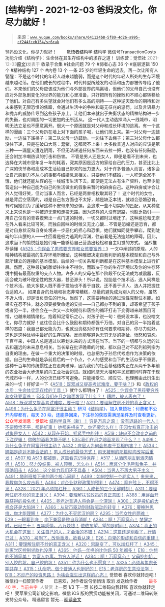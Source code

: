 # [结构学] - 2021-12-03 爸妈没文化，你尽力就好！

> 来源：[`www.yuque.com/books/share/641124b8-5f80-4d26-a995-cf244fceb154/sr6rak`](https://www.yuque.com/books/share/641124b8-5f80-4d26-a995-cf244fceb154/sr6rak)

<ne-p id="520f42f3293818f927861ebbd5b15da4_p_0" data-lake-id="520f42f3293818f927861ebbd5b15da4_p_0"><ne-text id="u52dadd30" style="color: rgb(51, 51, 51);">爸妈没文化，你尽力就好！</ne-text></ne-p> <ne-p id="6e1b9e17bce841c81b290140eeb0a1df" data-lake-id="6e1b9e17bce841c81b290140eeb0a1df"><ne-text id="u2b8306e1" ne-fontsize="12" style="color: rgb(255, 255, 255);">原创</ne-text><ne-text id="ufbc44a4d" ne-fontsize="14">觉悟者</ne-text><ne-text id="uf00981e7" ne-fontsize="14">结构学</ne-text></ne-p> <ne-p id="9ce15bd6e612ab7da6fae958dbd7e804" data-lake-id="9ce15bd6e612ab7da6fae958dbd7e804"><ne-text id="ubdd7da94" ne-fontsize="14" ne-bold="true" style="color: rgb(51, 51, 51);">结构学</ne-text></ne-p> <ne-p id="066a1e1f2345202b28f542cc18f41260" data-lake-id="066a1e1f2345202b28f542cc18f41260"><ne-text id="u36d14fb5" ne-fontsize="14" style="color: rgb(51, 51, 51);">微信号</ne-text><ne-text id="u243828fb" ne-fontsize="14" style="color: rgb(51, 51, 51);">TransactionCosts</ne-text></ne-p> <ne-p id="b12a4ffc043888dbd91c148a9d12e4af" data-lake-id="b12a4ffc043888dbd91c148a9d12e4af"><ne-text id="u69419717" ne-fontsize="14" style="color: rgb(51, 51, 51);">功能介绍</ne-text><ne-text id="u583897bc" ne-fontsize="14" style="color: rgb(51, 51, 51);">《结构学》：生命体在其生存结构中的求存之道！ 训练营：觉悟社</ne-text></ne-p> <ne-p id="10ef6c41b7d1f88deb7c8df512f7c54b" data-lake-id="10ef6c41b7d1f88deb7c8df512f7c54b"><ne-text id="u15590ef0" style="color: rgb(140, 140, 140);">2021-12-03</ne-text>[<ne-text id="u21ea4530" ne-fontsize="14">原文</ne-text>](https://mp.weixin.qq.com/s?__biz=MzIzMDYwOTM0Mg==&mid=2247486737&idx=1&sn=6da80b3f17b0e156e42965009218bb25&chksm=e8b195c0dfc61cd64b9d71f9d2f5afb6dbd7c2d1e4bf7a12df1f298a870390dcbbc2b7ec6e4a#rd))<ne-text id="u17ce03c0" ne-fontsize="14" style="color: rgb(140, 140, 140);">发表于</ne-text></ne-p> <ne-p id="6bce504db33cc28362247b78c444a31a" data-lake-id="6bce504db33cc28362247b78c444a31a"><ne-text id="ufac4d4dc" style="color: rgb(51, 51, 51);">收录于合集</ne-text></ne-p> <ne-p id="7000c196596350ba2d040d50937d7feb" data-lake-id="7000c196596350ba2d040d50937d7feb"><ne-text id="u0bc5ba1f" style="color: rgb(51, 51, 51);">#社会问题 79 个</ne-text></ne-p> <ne-p id="0614258fac8b74afd3508ac570ef07bb" data-lake-id="0614258fac8b74afd3508ac570ef07bb"><ne-text id="uc32a76d8" style="color: rgb(51, 51, 51);">#弱者心态 36 个</ne-text></ne-p> <ne-p id="d298d67b3bdbb4de0a4629da3b6f8dfa" data-lake-id="d298d67b3bdbb4de0a4629da3b6f8dfa"><ne-text id="u19eae7fb" style="color: rgb(51, 51, 51);">#底层逻辑 150 个</ne-text></ne-p> <ne-p id="8937dbe0cb05d3461370378512496a40" data-lake-id="8937dbe0cb05d3461370378512496a40"><ne-text id="ubeabba7a" style="color: rgb(51, 51, 51);">#精神结构 127 个</ne-text></ne-p> <ne-p id="f12dbe72e684d05c0f2fc02b4cca30c6" data-lake-id="f12dbe72e684d05c0f2fc02b4cca30c6"><ne-text id="u07f778d5" style="color: rgb(51, 51, 51);">#内卷 13 个</ne-text></ne-p> <ne-p id="330a98d92b4fca46896dc021c7ebb07b" data-lake-id="330a98d92b4fca46896dc021c7ebb07b"><ne-text id="ud21aa09c" style="color: rgb(51, 51, 51);">一条 25 岁的年轻生命的远去，再一次让所有人警醒：不是这个时代的年轻人越来越脆弱，而是这个时代的年轻人所处的生存环境越来越动荡。在他们成长的过程中，时代转型所触发的动荡和压力都被传导给了他们。本来他们的父母应该成为他们与外部世界的隔离墙，但他们的父母自己也没有应对外部急剧变化的世界的能力和心里准备，只好把所有的挫败和不顺心都转移给了他们。对自己有多失望就会对他们有多么高的期待——这种逆天改命的期待和对未来感到无限恐惧的焦躁，会通过生活中的争吵和毫无征兆的惩罚，以及言语暴力和抛弃的威胁传导到这些孩子身上。让他们本来就出于失衡状态的精神结构进一步的失衡，也对周围的一切更加的无所适从。</ne-text></ne-p> <ne-p id="71545c476d1e7c9592a163dbc199178c" data-lake-id="71545c476d1e7c9592a163dbc199178c"><ne-text id="u2a08acd8" style="color: rgb(51, 51, 51);">这一代人主动选择涌入一线城市，明明无法立足也不愿意离开。很大一个原因就是对父母和成长环境的逃离。有一个这样的漫画：三个父母趴在墙上对下面的孩子喊，让他们爬上来。第一对父母一边鼓励，一边往下递梯子；第二队父母一边鼓励，一边往下丢绳子；第三对父母什么都没往下递，只是在破口大骂：蠢猪，这都爬不上来！大多数普通人对应的应该是第三种——漏屋又遭连阴雨，不但无法递送任何东西来去拉一把，也没有任何鼓励，还会附加冷嘲热讽的打击和伤害。</ne-text></ne-p> <ne-p id="eed415554314f8d5f97930f7f8e7f522" data-lake-id="eed415554314f8d5f97930f7f8e7f522"><ne-text id="ubfe5d778" style="color: rgb(51, 51, 51);">不管是男人还是女人，即便是看不到未来，也选择在大城市里年复一年的耗着，究其原因是远方的家给自己的压力，甚至比北上广深的快节奏和高成本生活给自己带来的压力更大。对于许多普通人而言，诸多会让自己感到力不从心的事都与结婚息息相关。只要他们不结婚，一人吃饱全家不饿，他们就还能从容的在一线城市生活下去。即便是无法占有生产资料，也至少能营造出一种自己能为自己的生活做主的假象来暂时的麻痹自己。这种麻痹或许会让外人觉得好笑，但对当事人而言，已经是两害相权取其轻了！</ne-text></ne-p> <ne-p id="1c7ccd03617d69ff15b809abe282b479" data-lake-id="1c7ccd03617d69ff15b809abe282b479"><ne-text id="u9f8940a3" style="color: rgb(51, 51, 51);">这个时代的女性，越是背后空落落的，越是自己各方面也不太好，越是缺乏本钱，就越会恐婚恐育。有时候她们为了缓解这种不安带来的恐惧，会追求一些不切实际的匹配，从某种意义上来说也是一种被迫无奈和走投无路。因为这样的人没有退路，也缺乏指引——用自己仅有的青春摸索出一点门道的时候，一切又都时过境迁了。这种尴尬和无奈在外人看来比较可笑，而独自回味的时候又无比心酸… 不管是恐婚还是恐育，都是对自身状况和自身处境进一步恶化的担心和恐惧。她们就如同徒手攀岩，爬到陡峭的半山腰的人——往回看是极力逃离的深渊，往前看是无法逾越的障碍。因此，追求当下的愉悦就是她们唯一能够给自己营造出轻松和自主幻觉的方式。</ne-text></ne-p> <ne-p id="4d5015ac4514c5d176d14cb136ef0044" data-lake-id="4d5015ac4514c5d176d14cb136ef0044"><ne-text id="uf67b2e9d" style="color: rgb(51, 51, 51);">强烈推荐读懂《</ne-text>[<ne-text id="u5226d2f0" style="color: rgb(87, 107, 149);">A525：你误会了男孩要穷养和女孩要富养！</ne-text>](http://mp.weixin.qq.com/s?__biz=MzIzMDYwOTM0Mg==&mid=2247486714&idx=1&sn=693d4c55ab2f0ecdebf06c4807848908&chksm=e8b1942bdfc61d3d1d76c11adb860b1b02f1ab58e48ba3349677a44a563764e09d7eb35f930d&scene=21#wechat_redirect)<ne-text id="u2d5fbc28" style="color: rgb(51, 51, 51);">》一文中阐述的原理。人的精神结构被最初的生存环境所雕塑，这种雕塑决定自我判断的基本模型和自己与外部所建立的连接的基本模型。后续的一切关系和判断都是在这种基本模型上进行扩展。然而，这种最初的雕塑往往由不得你，而取决于你的生存环境以及你的生存环境中拥有最高权重的支点人物。许多人的父母在那个阶段不仅无法成为减震器，反而会成为破坏稳定性的放大器，甚至源头！所以说，投胎是个技术活，选人同样是个技术活。绝大多数人既不善于投胎也不善于自救，还不善于识人、选人并把握住合适的人。</ne-text></ne-p> <ne-p id="947d972303e2e2a0791c2c7d093fa13a" data-lake-id="947d972303e2e2a0791c2c7d093fa13a"><ne-text id="u46bf1bd0" style="color: rgb(51, 51, 51);">如果自身的处境和状态非常糟糕，尽量的避免成为别人的父母，虽然不近人情，却是很负责任的行为。当然了，这需要持续的通过理性克制住本能。如果实在忍不住，就必须要接受命运的安排——自己都办不到的事，却寄希望于孩子或者另一半，往往会在一次又一次的期待和落空的循环打击下变得越来越面目可憎，也越来越情绪化。抱着知足常乐之心，对孩子说一句：爸妈没本事，也没啥文化，你尽力就好！这往往会比什么鼓励和期待都强千万倍。对自己的另一半抱着这样的态度：我自己都无能为力，也就没资格对你有任何要求和期待，你尽力就好。这也是这种处境中最好的生存策略，反而能够避免无穷无尽的撕扯、愤怒和哀怨。</ne-text></ne-p> <ne-p id="6601a95738134a021438c61f2d5bf4c4" data-lake-id="6601a95738134a021438c61f2d5bf4c4"><ne-text id="uf3600480" style="color: rgb(51, 51, 51);">千百年来，中国人总是通过以筹划未来的方式活在当下。当下的一切都与久远的过去和遥远的未来息息相关。当长辈在批评晚辈的时候，都以自己对不起列祖列宗为自责的理由。在做一个重大的决策的时候，也总把为子孙后代考虑作为决策的依据。自己的生命就是承前启后的一个节点，个人的感受和当下的生活似乎不重要。这种千百年的传统惯性正在走向破碎，因为我们的社会基础结构正在从两千多年前的农业社会大步流星的向工业社会迈进。就如同摩天大楼和平民窟都同时存在于现代城市中一样，人的分流已经不可避免。只能接受它、顺应它、也理解由此衍生出来的一切！好好读一下《</ne-text>[<ne-text id="uafb8c63c" style="color: rgb(87, 107, 149);">A518：既双减又提高考试难度，要干啥？!</ne-text>](http://mp.weixin.qq.com/s?__biz=MzIzMDYwOTM0Mg==&mid=2247486528&idx=1&sn=837ef39e3c0b47ac84d5096690555ae7&chksm=e8b19491dfc61d87292daf575c1e7c95b3f0543f313b65c7ad4ab369603833704304ec7451d7&scene=21#wechat_redirect)<ne-text id="u7c80ec47" style="color: rgb(51, 51, 51);">》和《</ne-text>[<ne-text id="uef05603a" style="color: rgb(87, 107, 149);">政权的本质：生命体实现存续的工具！</ne-text>](http://mp.weixin.qq.com/s?__biz=MzAxNDk1NjI2Mw==&mid=2247487554&idx=1&sn=df20affabcac7b2df7d871c27735ed1e&chksm=9b8a33caacfdbadc411427ed1ab7cdbde4c133aae2bc35242a5c913540dd3bf497640e526194&scene=21#wechat_redirect)<ne-text id="uc86dabf8" style="color: rgb(51, 51, 51);">》就什么都明白了！</ne-text></ne-p> <ne-p id="0e7c906df2c1ac9cf446ad23672ab6db" data-lake-id="0e7c906df2c1ac9cf446ad23672ab6db">[<ne-text id="ua9924720" style="color: rgb(87, 107, 149);">A525：你误会了男孩要穷养和女孩要富养！</ne-text>](http://mp.weixin.qq.com/s?__biz=MzIzMDYwOTM0Mg==&mid=2247486714&idx=1&sn=693d4c55ab2f0ecdebf06c4807848908&chksm=e8b1942bdfc61d3d1d76c11adb860b1b02f1ab58e48ba3349677a44a563764e09d7eb35f930d&scene=21#wechat_redirect)</ne-p> <ne-p id="19c3f3def84c2a7898e4765a907bb54a" data-lake-id="19c3f3def84c2a7898e4765a907bb54a">[<ne-text id="uf7f16d0c" ne-bold="true" style="color: rgb(87, 107, 149);">E35:我们在月之暗面发现了什么？！</ne-text>](http://mp.weixin.qq.com/s?__biz=MzIzMDYwOTM0Mg==&mid=2247486632&idx=1&sn=170aeff87eb36dce354c8b2437f4b27f&chksm=e8b19479dfc61d6f08e6492954a528f20387fe2fa925747cf2b504d2bc69084f24495e972e41&scene=21#wechat_redirect)</ne-p> <ne-p id="8a7701cba7a923b03ef06cda95568368" data-lake-id="8a7701cba7a923b03ef06cda95568368">[<ne-text id="u6e2e7e2b" style="color: rgb(87, 107, 149);">糟糕，被人表白了！</ne-text>](http://mp.weixin.qq.com/s?__biz=MzIzMDYwOTM0Mg==&mid=2247486700&idx=1&sn=6082bcf183b8f222cd3fd585cd891fb0&chksm=e8b1943ddfc61d2b0f0050c89216adf4caf9ddd0111a9bd1cb14c7f37ce9dda7e002a3922921&scene=21#wechat_redirect)</ne-p> <ne-p id="6b65a26e72644d2036b83659244b4995" data-lake-id="6b65a26e72644d2036b83659244b4995">[<ne-text id="u895aa471" style="color: rgb(87, 107, 149);">A518：既双减又提高考试难度，要干啥？!</ne-text>](http://mp.weixin.qq.com/s?__biz=MzIzMDYwOTM0Mg==&mid=2247486528&idx=1&sn=837ef39e3c0b47ac84d5096690555ae7&chksm=e8b19491dfc61d87292daf575c1e7c95b3f0543f313b65c7ad4ab369603833704304ec7451d7&scene=21#wechat_redirect)</ne-p> <ne-p id="44304e9c705b6bded9ea87fff8b9a0bf" data-lake-id="44304e9c705b6bded9ea87fff8b9a0bf">[<ne-text id="ue67cacfd" style="color: rgb(87, 107, 149);">A311：要理解住房不炒的真正含义！</ne-text>](http://mp.weixin.qq.com/s?__biz=MzIzMDYwOTM0Mg==&mid=2247484959&idx=1&sn=090583ec50bfd9febec1de463c2672f6&chksm=e8b19ecedfc617d8629080f6745c8de013cfe875de26eef6767b2d5c10782650223ed15f807b&scene=21#wechat_redirect)</ne-p> <ne-p id="4fc6c82832197e2460167cf1a3951787" data-lake-id="4fc6c82832197e2460167cf1a3951787">[<ne-text id="ueb7f5f34" style="color: rgb(87, 107, 149);">A496：为什么兔子在阿富汗很主动？</ne-text>](http://mp.weixin.qq.com/s?__biz=MzIzMDYwOTM0Mg==&mid=2247486278&idx=1&sn=40d09857088bebd3c70bec1c7a500f06&chksm=e8b19397dfc61a810125242c8e395330f934390eb50bd54053ecd3f31ddc91de4e429c0f693a&scene=21#wechat_redirect)</ne-p> <ne-p id="c0119779594cd2347e6f1d7ae71fe346" data-lake-id="c0119779594cd2347e6f1d7ae71fe346"><ne-text id="u3c384535" ne-bold="true" style="color: rgb(0, 82, 255);">研习《</ne-text>[<ne-text id="u25c3ad1a" ne-bold="true" style="color: rgb(87, 107, 149);">结构学</ne-text>](https://mp.weixin.qq.com/mp/appmsgalbum?action=getalbum&album_id=1318317199878225920&__biz=MzAxNDk1NjI2Mw==#wechat_redirect)<ne-text id="u77dac4c7" ne-bold="true" style="color: rgb(0, 82, 255);">》，加入觉悟社：付费和不公开内容都有，每天 20 块，还能挣回来，下注标的获取需满足条件及时查看更新。</ne-text><ne-text id="uf65300b2" ne-bold="true" style="color: rgb(255, 0, 0);">公众号发消息：觉悟社</ne-text></ne-p>  <ne-p id="1eb2085ebd39586f23b754c33edc49fa" data-lake-id="1eb2085ebd39586f23b754c33edc49fa"><ne-card data-card-name="image" data-card-type="inline" id="KWAh5" ne-fontsize="13" data-event-boundary="card" style="color: rgb(53, 53, 53);"><ne-p id="3a1febe1da1ad13224621efb4accc220" data-lake-id="3a1febe1da1ad13224621efb4accc220">[<ne-text id="u9e8ef383" ne-fontsize="13" ne-bold="true" style="color: rgb(87, 107, 149);">结构学自序（新）！</ne-text>](http://mp.weixin.qq.com/s?__biz=MzIzMDYwOTM0Mg==&mid=2247485283&idx=1&sn=aa2b8554b8e5040f8f959636feaa06a3&chksm=e8b19fb2dfc616a430aa381b8da0815311244e694a69809cd92d0602ac34cfe5f1f419b3745e&scene=21#wechat_redirect)</ne-p> <ne-p id="2c67630cbf7f9c51bb478ba06ceaf7bd" data-lake-id="2c67630cbf7f9c51bb478ba06ceaf7bd">[<ne-text id="u920bad29" style="color: rgb(87, 107, 149);">穷是万恶之源！</ne-text>](http://mp.weixin.qq.com/s?__biz=MzAxNDk1NjI2Mw==&mid=2247483823&idx=1&sn=e54ebe9891b302dc0bf1815c76ccf8b7&chksm=9b8a2227acfdab31a05e273addd9159d4b8263d58d3c58bf214841c8189157519719c3427306&scene=21#wechat_redirect)</ne-p> <ne-p id="ef294355e059b4f88a1c56f9d3cd181c" data-lake-id="ef294355e059b4f88a1c56f9d3cd181c">[<ne-text id="u551d2281" style="color: rgb(87, 107, 149);">没有退路的一代人！</ne-text>](http://mp.weixin.qq.com/s?__biz=MzAxNDk1NjI2Mw==&mid=2247486533&idx=1&sn=a0d5cce0656aad467148e0642eb85a00&chksm=9b8a2fcdacfda6db79857186e953a089baf1fb678b2b071cf101c5a26e7fb9768474c94243ca&scene=21#wechat_redirect)</ne-p> <ne-p id="8b5b397543f8e55d2fda25ba87c78fd6" data-lake-id="8b5b397543f8e55d2fda25ba87c78fd6">[<ne-text id="u8664f72a" ne-bold="true" style="color: rgb(87, 107, 149);">不要愤愤不平，都是好事！</ne-text>](http://mp.weixin.qq.com/s?__biz=MzAxNDk1NjI2Mw==&mid=2247487130&idx=1&sn=b21138d85455f5692aaf039038c78342&chksm=9b8a2d12acfda404a2b67fe4d446ee0f2805ad64a8b8004902934600fd731191e140df6ac19a&scene=21#wechat_redirect)</ne-p> <ne-p id="806cd5ee11a008fc9f8802e868db9c90" data-lake-id="806cd5ee11a008fc9f8802e868db9c90">[<ne-text id="ud42c206c" ne-bold="true" style="color: rgb(87, 107, 149);">她都来相亲了，你还要怎么样！</ne-text>](http://mp.weixin.qq.com/s?__biz=MzAxNDk1NjI2Mw==&mid=2247486952&idx=1&sn=698aec6916d2eca5e758c25c4c634346&chksm=9b8a2e60acfda776b80a4f2f0d5c2fe4921fc821cdf029fa9d2fdc52fd708fc5a0b980d5d3d0&scene=21#wechat_redirect)</ne-p> <ne-p id="42ca524aa3694ce281fdcde8d7e3a5c5" data-lake-id="42ca524aa3694ce281fdcde8d7e3a5c5">[<ne-text id="u42f3dedd" ne-bold="true" style="color: rgb(87, 107, 149);">田园女权真正攻击的对象是女人！</ne-text>](http://mp.weixin.qq.com/s?__biz=MzIzMDYwOTM0Mg==&mid=2247486412&idx=1&sn=5dd3e8b2a759838d739e6d61ebab2eab&chksm=e8b1931ddfc61a0bf6f81cd2a9a9232ea8ce86528a8eea66c6635180e8678b819ebb38b4cb86&scene=21#wechat_redirect)</ne-p> <ne-p id="ff6e45c15f04b080e876ffe986d0a5a8" data-lake-id="ff6e45c15f04b080e876ffe986d0a5a8">[<ne-text id="ud77f2cb8" ne-bold="true" style="color: rgb(87, 107, 149);">A542：从现在开始，抓紧手中的钱！</ne-text>](http://mp.weixin.qq.com/s?__biz=MzIzMDYwOTM0Mg==&mid=2247486640&idx=1&sn=a96afa7d2b698e33240735ea8d7671f7&chksm=e8b19461dfc61d77a4afce11ecc7558b8d7ff5d495a78bcb609e3eed5c70bcbed5f3d6a66023&scene=21#wechat_redirect)</ne-p> <ne-p id="114f314c0578db11ecea0b867b9df69e" data-lake-id="114f314c0578db11ecea0b867b9df69e">[<ne-text id="ue3e1ac3c" ne-bold="true" style="color: rgb(87, 107, 149);">A519：缺电不会改变之前的下注逻辑！</ne-text>](http://mp.weixin.qq.com/s?__biz=MzIzMDYwOTM0Mg==&mid=2247486508&idx=1&sn=6fac0f23979fa74983528cb090ad205b&chksm=e8b194fddfc61deb6982573c047fb47cb7af702e87111a0498e1cdc4676b6baf3cc5143f9c92&scene=21#wechat_redirect)</ne-p> <ne-p id="700fa6959beada46edb435b82d597fd8" data-lake-id="700fa6959beada46edb435b82d597fd8">[<ne-text id="uffb07c77" style="color: rgb(87, 107, 149);">你敬的酒我怎能不喝！</ne-text>](http://mp.weixin.qq.com/s?__biz=MzIzMDYwOTM0Mg==&mid=2247486456&idx=1&sn=7d6377d84f511b80179c5e7648494d6e&chksm=e8b19329dfc61a3f9b91b5b43dbd1a6eea293a02cd80b96aeb6dd1930f7f2c93fd33c0e3b2f3&scene=21#wechat_redirect)</ne-p> <ne-p id="d08f8d3c500735783d768d02684394d1" data-lake-id="d08f8d3c500735783d768d02684394d1">[<ne-text id="u98910b4f" ne-bold="true" style="color: rgb(87, 107, 149);">E35:我们在月之暗面发现了什么？！</ne-text>](http://mp.weixin.qq.com/s?__biz=MzIzMDYwOTM0Mg==&mid=2247486632&idx=1&sn=170aeff87eb36dce354c8b2437f4b27f&chksm=e8b19479dfc61d6f08e6492954a528f20387fe2fa925747cf2b504d2bc69084f24495e972e41&scene=21#wechat_redirect)</ne-p> <ne-p id="59619c4d2976303d86c3f8cc083ed5f0" data-lake-id="59619c4d2976303d86c3f8cc083ed5f0">[<ne-text id="u0fb0a6fd" ne-bold="true" style="color: rgb(87, 107, 149);">A496：为什么兔子在阿富汗很主动？</ne-text>](http://mp.weixin.qq.com/s?__biz=MzIzMDYwOTM0Mg==&mid=2247486278&idx=1&sn=40d09857088bebd3c70bec1c7a500f06&chksm=e8b19397dfc61a810125242c8e395330f934390eb50bd54053ecd3f31ddc91de4e429c0f693a&scene=21#wechat_redirect)</ne-p> <ne-p id="121dc8aeb344d714e0c13f65884e2728" data-lake-id="121dc8aeb344d714e0c13f65884e2728">[<ne-text id="uf6200728" style="color: rgb(87, 107, 149);">A432：底层人为何会热衷于互相伤害？！</ne-text>](http://mp.weixin.qq.com/s?__biz=MzAxNDk1NjI2Mw==&mid=2247487443&idx=1&sn=21334752ac2ce642ca1e4e421acfe765&chksm=9b8a2c5bacfda54d1459036c57a31b05271d1b825eadd811cce0bbeca1ea3a7deae31e067133&scene=21#wechat_redirect)</ne-p> <ne-p id="69b9ccce9c0a6d14daacffd108ad223a" data-lake-id="69b9ccce9c0a6d14daacffd108ad223a">[<ne-text id="u72b045d9" style="color: rgb(87, 107, 149);">A534：嫖娼是绝对不能合法的！</ne-text>](http://mp.weixin.qq.com/s?__biz=MzAxNDk1NjI2Mw==&mid=2247487431&idx=1&sn=78d93492fa71d19501c95eb11e0ea99f&chksm=9b8a2c4facfda559eeb7bffa822a9715b1945a9e9c4f8beaf9d00b8acb0e2cc0b05a63feafaf&scene=21#wechat_redirect)</ne-p> <ne-p id="98434adafe9cf29a6cbcaebe9022f7d4" data-lake-id="98434adafe9cf29a6cbcaebe9022f7d4">[<ne-text id="udf27d67b" style="color: rgb(87, 107, 149);">男人成长的最快方式！</ne-text>](http://mp.weixin.qq.com/s?__biz=MzAxNDk1NjI2Mw==&mid=2247487435&idx=1&sn=8d1fe9b5f45ab8bd0c98f396ea6f0f1c&chksm=9b8a2c43acfda5557c14b9f4ecd8efc8e844df88c1b9a487906eddbc04860acc06bbd0ef6963&scene=21#wechat_redirect)</ne-p> <ne-p id="2d28fea3dba0e9184622ca9bb5059e75" data-lake-id="2d28fea3dba0e9184622ca9bb5059e75">[<ne-text id="u6cb70144" style="color: rgb(87, 107, 149);">前天被删的那篇彻底改写后重发！</ne-text>](http://mp.weixin.qq.com/s?__biz=MzAxNDk1NjI2Mw==&mid=2247487425&idx=1&sn=37c59746f0368268dbf1497b341aab93&chksm=9b8a2c49acfda55f770d8082d28911b1ce6406517fb969072d77bc0c8c1f26507ac18360d2f8&scene=21#wechat_redirect)</ne-p> <ne-p id="ed05bb46f35bc59728e841cc6ffb9a77" data-lake-id="ed05bb46f35bc59728e841cc6ffb9a77">[<ne-text id="u000de57f" ne-bold="true" style="color: rgb(87, 107, 149);">A507 和 A513 都被删，这篇看完记得保存！</ne-text>](http://mp.weixin.qq.com/s?__biz=MzIzMDYwOTM0Mg==&mid=2247486598&idx=1&sn=643ad77a60e4fb7e40dcea6e4585c39a&chksm=e8b19457dfc61d4126c656d773feb6d26d516889077a4f3b8755cf1ee4b0fe2a592b8409dfd8&scene=21#wechat_redirect)</ne-p> <ne-p id="9e3e2d9b06cfd103e87c3992204d3d45" data-lake-id="9e3e2d9b06cfd103e87c3992204d3d45">[<ne-text id="ub1f18a71" style="color: rgb(87, 107, 149);">A517：从酒肉朋友到酒肉情侣！</ne-text>](http://mp.weixin.qq.com/s?__biz=MzAxNDk1NjI2Mw==&mid=2247487217&idx=1&sn=5defa9de19a22d6bea269defa65b4b91&chksm=9b8a2d79acfda46fa1fe57755d52f85dba61aa31fdeed8e400ef0f92459388da9ae86b7b6273&scene=21#wechat_redirect)</ne-p> <ne-p id="c62fee53e303274f8fef89da5e936152" data-lake-id="c62fee53e303274f8fef89da5e936152">[<ne-text id="uc7d627f1" style="color: rgb(87, 107, 149);">A510：努力没结果，被人顶替，怎么办！</ne-text>](http://mp.weixin.qq.com/s?__biz=MzAxNDk1NjI2Mw==&mid=2247487202&idx=1&sn=c4c18c5c793a47e31cd7267152a78d1f&chksm=9b8a2d6aacfda47c47394eb5cbb97fc6233fb7258c0408026e518018a6af33da141b1b0a2bfa&scene=21#wechat_redirect)</ne-p> <ne-p id="542395e080de2b625c05d594aa417f15" data-lake-id="542395e080de2b625c05d594aa417f15">[<ne-text id="uc514fa5d" style="color: rgb(87, 107, 149);">A514：鹰酱分化毛熊和兔子，并精确阻击！</ne-text>](http://mp.weixin.qq.com/s?__biz=MzIzMDYwOTM0Mg==&mid=2247486421&idx=1&sn=c114599b4fd1016c7f539fca526fe91c&chksm=e8b19304dfc61a127301df6303aedbeace66275a179f7db025e56f2326917c273d443eab53e6&scene=21#wechat_redirect)</ne-p> <ne-p id="d1ec06ebbf2ef8b8eb50052a7ebab678" data-lake-id="d1ec06ebbf2ef8b8eb50052a7ebab678">[<ne-text id="u334155dc" ne-bold="true" style="color: rgb(87, 107, 149);">A504：这个能力我们还不具备！</ne-text>](http://mp.weixin.qq.com/s?__biz=MzIzMDYwOTM0Mg==&mid=2247486364&idx=1&sn=c54714ffeaa4122f08d8ec0c2decb740&chksm=e8b1934ddfc61a5b943cbe55dfc7211561e7d78f163246c3dcfd08325b004bc6d9ee6efbaebf&scene=21#wechat_redirect)</ne-p> <ne-p id="88ab8bb20635182ffe97b03a25688cfe" data-lake-id="88ab8bb20635182ffe97b03a25688cfe">[<ne-text id="u21923098" style="color: rgb(87, 107, 149);">A504：当男人不再大男子主义！</ne-text>](http://mp.weixin.qq.com/s?__biz=MzAxNDk1NjI2Mw==&mid=2247487148&idx=1&sn=5151b292f8f882fe9f87aabf52be08df&chksm=9b8a2d24acfda432b5803c25c0c83a4cbfc80a7c83ffd044b72bedc5e32d9670054d861705cf&scene=21#wechat_redirect)</ne-p> <ne-p id="d26000d3a62c4d1d8eb8f70f3a4af4b9" data-lake-id="d26000d3a62c4d1d8eb8f70f3a4af4b9">[<ne-text id="u3b9a63e7" ne-bold="true" style="color: rgb(87, 107, 149);">A491：塔利班接下来的两个核心问题！</ne-text>](http://mp.weixin.qq.com/s?__biz=MzIzMDYwOTM0Mg==&mid=2247486219&idx=1&sn=8f77517f0244ba31f7eb28e2676e17cd&chksm=e8b193dadfc61acc6d9e6029653aac696f132efc24d3b28f983ba8e4ada269ac887e6165d837&scene=21#wechat_redirect)</ne-p> <ne-p id="a11af697ea7649846c97de79411658c3" data-lake-id="a11af697ea7649846c97de79411658c3">[<ne-text id="u30016897" style="color: rgb(87, 107, 149);">A499：如何控制一个老实人！</ne-text>](http://mp.weixin.qq.com/s?__biz=MzIzMDYwOTM0Mg==&mid=2247486301&idx=1&sn=f4bfec024d8688c8555dd21b85deea31&chksm=e8b1938cdfc61a9a1e2d8a8fa37d495cf337bc34215939caced14a58dd32b46ad59646d0e928&scene=21#wechat_redirect)</ne-p> <ne-p id="8a1609da55248feb00938def671e2859" data-lake-id="8a1609da55248feb00938def671e2859">[<ne-text id="ua8c4d274" style="color: rgb(87, 107, 149);">来来来，我教你怎么攻击我！</ne-text>](http://mp.weixin.qq.com/s?__biz=MzIzMDYwOTM0Mg==&mid=2247486306&idx=1&sn=f48e33b5940f74a11011debfe3e5c8a2&chksm=e8b193b3dfc61aa53a82eeb81220ce252b0667925a9479e4d6a215e2b43244ba91c58e934264&scene=21#wechat_redirect)</ne-p> <ne-p id="14ac17bda309e6b118d46812c620914e" data-lake-id="14ac17bda309e6b118d46812c620914e">[<ne-text id="u5623ad13" ne-bold="true" style="color: rgb(87, 107, 149);">A494：对企业财税政策的预判！</ne-text>](http://mp.weixin.qq.com/s?__biz=MzIzMDYwOTM0Mg==&mid=2247486230&idx=1&sn=5fa67e9065c3feae6264765838772136&chksm=e8b193c7dfc61ad15311f10ab8265d667f31cc2e11e404476afbc0310d6ee71e5f1167faf78f&scene=21#wechat_redirect)</ne-p> <ne-p id="384e19f3443afe9ccaaf97841b7a8acc" data-lake-id="384e19f3443afe9ccaaf97841b7a8acc">[<ne-text id="uda8efe0a" ne-bold="true" style="color: rgb(87, 107, 149);">A474：箭在弦上，不得不发！</ne-text>](http://mp.weixin.qq.com/s?__biz=MzIzMDYwOTM0Mg==&mid=2247486092&idx=1&sn=d93b0ab35ba2828a708658dbd2e5ad9b&chksm=e8b1925ddfc61b4b12bc1b6a7e7e25a2fe7ff149b1c4f64810b2a5eefa97b8dc1bd1899dcf00&scene=21#wechat_redirect)</ne-p> <ne-p id="5b4cac2377224e96f88ac4bf872305be" data-lake-id="5b4cac2377224e96f88ac4bf872305be">[<ne-text id="ub54c842e" ne-bold="true" style="color: rgb(87, 107, 149);">A328：2021 年必须加杠杆！</ne-text>](http://mp.weixin.qq.com/s?__biz=MzIzMDYwOTM0Mg==&mid=2247485087&idx=1&sn=24d72f6a71bddb8954a03be5db246538&chksm=e8b19e4edfc617587a8ae645885a89ab8c3c6f67730a026d9c7c9a94ab3051ca480302147fc0&scene=21#wechat_redirect)</ne-p> <ne-p id="5efbf46755ac1c7baf5e429028f19ad9" data-lake-id="5efbf46755ac1c7baf5e429028f19ad9">[<ne-text id="u5c27f5d4" ne-bold="true" style="color: rgb(87, 107, 149);">A361：人成长的三个关键时刻！</ne-text>](http://mp.weixin.qq.com/s?__biz=MzAxNDk1NjI2Mw==&mid=2247486472&idx=1&sn=8b46d73659ff81e3d7bd544e1718a94f&chksm=9b8a2f80acfda69601b059cb0180f8841eda098200c32c84ad6430bb8fbe33a9021fa7890344&scene=21#wechat_redirect)</ne-p> <ne-p id="09859ae532c004f0001c9a4b22b32a12" data-lake-id="09859ae532c004f0001c9a4b22b32a12">[<ne-text id="ue805f18c" ne-bold="true" style="color: rgb(87, 107, 149);">A311：要理解住房不炒的真正含义！</ne-text>](http://mp.weixin.qq.com/s?__biz=MzIzMDYwOTM0Mg==&mid=2247484959&idx=1&sn=090583ec50bfd9febec1de463c2672f6&chksm=e8b19ecedfc617d8629080f6745c8de013cfe875de26eef6767b2d5c10782650223ed15f807b&scene=21#wechat_redirect)</ne-p> <ne-p id="ea54825e839c70bf8358bb36cb5bb122" data-lake-id="ea54825e839c70bf8358bb36cb5bb122">[<ne-text id="ubd747f28" ne-bold="true" style="color: rgb(87, 107, 149);">A394：要理解扶贫政策的真正意图！</ne-text>](http://mp.weixin.qq.com/s?__biz=MzIzMDYwOTM0Mg==&mid=2247485502&idx=1&sn=fffb9911cefa626e6fbcb9c416c1eb98&chksm=e8b190efdfc619f9b0e42f3c3d5d79c17df1619bad2b1bddd6a482242b583ee46d8a79a245e6&scene=21#wechat_redirect)</ne-p> <ne-p id="269cb34a74c24790ecbbad2312f49b1d" data-lake-id="269cb34a74c24790ecbbad2312f49b1d">[<ne-text id="u8e20ea72" style="color: rgb(87, 107, 149);">A388：用鲜血开路获得的投名状！</ne-text>](http://mp.weixin.qq.com/s?__biz=MzIzMDYwOTM0Mg==&mid=2247485591&idx=1&sn=a8443453e3caf1f201006eeec8e6e539&chksm=e8b19046dfc61950e63e29bb93049ce90b3228913e9ecee99a2f01b8fdda7cd8966a054241a9&scene=21#wechat_redirect)</ne-p> <ne-p id="2ae38c5d2e85118315b6c6ba7cd22be4" data-lake-id="2ae38c5d2e85118315b6c6ba7cd22be4">[<ne-text id="ue2939111" style="color: rgb(87, 107, 149);">A405：养老对普通人将会是一个深渊！</ne-text>](http://mp.weixin.qq.com/s?__biz=MzIzMDYwOTM0Mg==&mid=2247485587&idx=1&sn=f00402b3fdc5062ee5c5382295ac4dcb&chksm=e8b19042dfc619546bf0a0905d2733d900b7594f1564f1fa7528399053b93dc53f4d14c009fb&scene=21#wechat_redirect)</ne-p> <ne-p id="4794e7394e30ccd95cdd3f9ffd30590c" data-lake-id="4794e7394e30ccd95cdd3f9ffd30590c">[<ne-text id="u810fedf7" ne-bold="true" style="color: rgb(87, 107, 149);">A300：这是投机的大机会还是大陷阱？！</ne-text>](http://mp.weixin.qq.com/s?__biz=MzIzMDYwOTM0Mg==&mid=2247484882&idx=1&sn=b103029f41e3aede94e1a45d035cd9ac&chksm=e8b19d03dfc614153863f37ca3f9204b451e2c02ad5ca8680c120e2458e628e5329c76b2d42c&scene=21#wechat_redirect)</ne-p> <ne-p id="b29d232cafe90f2359c6116446594864" data-lake-id="b29d232cafe90f2359c6116446594864">[<ne-text id="uf19fcfee" ne-bold="true" style="color: rgb(87, 107, 149);">A366：从货币驱动到财政驱动的转变！</ne-text>](http://mp.weixin.qq.com/s?__biz=MzIzMDYwOTM0Mg==&mid=2247485347&idx=1&sn=a916df57ddc7230366719fbecc6c1704&chksm=e8b19f72dfc61664fd99844bfe3ffffb5d6f088807c84d99f11ddbc7410b2eed67bc4c615d53&scene=21#wechat_redirect)</ne-p> <ne-p id="61a3eb70b6577bb49e3ef3e24a3f476d" data-lake-id="61a3eb70b6577bb49e3ef3e24a3f476d">[<ne-text id="uefd5d73b" style="color: rgb(87, 107, 149);">A376：要换种思维，你才能理解！</ne-text>](http://mp.weixin.qq.com/s?__biz=MzAxNDk1NjI2Mw==&mid=2247486529&idx=1&sn=3a50ada30a5ae0448d686c6a0c809919&chksm=9b8a2fc9acfda6df5e9243deb6e9df9a7cc0912eabd0a9c00322d42ed4c25c2daedc8de6b6ca&scene=21#wechat_redirect)</ne-p> <ne-p id="7d64e8de369c4248f502936fb4e651fd" data-lake-id="7d64e8de369c4248f502936fb4e651fd">[<ne-text id="u0e584390" ne-bold="true" style="color: rgb(87, 107, 149);">A377：为什么不买武汉的房？</ne-text>](http://mp.weixin.qq.com/s?__biz=MzIzMDYwOTM0Mg==&mid=2247485413&idx=1&sn=1f3339540496eb9e5ea109d8530f29dc&chksm=e8b19f34dfc6162225a694c1c2443d73b51bf6ca8dc53d4c18a30e6e2191e250967e711db589&scene=21#wechat_redirect)</ne-p> <ne-p id="b8df2b44f196df09bad2964b03f9c830" data-lake-id="b8df2b44f196df09bad2964b03f9c830">[<ne-text id="ucdf8c069" ne-bold="true" style="color: rgb(87, 107, 149);">A295：当代女性的两难！</ne-text>](http://mp.weixin.qq.com/s?__biz=MzIzMDYwOTM0Mg==&mid=2247484854&idx=1&sn=6851afe306f7b89d23728018ea32b7f2&chksm=e8b19d67dfc61471955b15021ac11c5fff9f1607977e9df1bd2bbfabc2deb3dea5c98e369c55&scene=21#wechat_redirect)</ne-p> <ne-p id="6ae41432aa09c14435ddd74dc87d32cc" data-lake-id="6ae41432aa09c14435ddd74dc87d32cc">[<ne-text id="u729708a2" ne-bold="true" style="color: rgb(87, 107, 149);">E29：一眼看到底！</ne-text>](http://mp.weixin.qq.com/s?__biz=MzIzMDYwOTM0Mg==&mid=2247485301&idx=1&sn=dc6dd50c5d742ea51ce9e394de25351a&chksm=e8b19fa4dfc616b26734c3619c6fa664474fa478d2764c3370dde41d19f6035edc05f9f191e8&scene=21#wechat_redirect)</ne-p> <ne-p id="b40777da8edb49b601aad31b08063896" data-lake-id="b40777da8edb49b601aad31b08063896">[<ne-text id="u65974aa5" style="color: rgb(87, 107, 149);">向下兼容是种自我消耗！</ne-text>](http://mp.weixin.qq.com/s?__biz=MzAxNDk1NjI2Mw==&mid=2247486535&idx=1&sn=e87304f3a33f1cd0425186362901eb04&chksm=9b8a2fcfacfda6d92af7f3b026ef129368c01361e40f2db3be32500a1e68fb99f1f35ec22a6b&scene=21#wechat_redirect)</ne-p> <ne-p id="45419a316ad2ab6b980b3a2d8b875489" data-lake-id="45419a316ad2ab6b980b3a2d8b875489">[<ne-text id="udb862820" ne-bold="true" style="color: rgb(87, 107, 149);">A284：啊！万箭穿心！</ne-text>](http://mp.weixin.qq.com/s?__biz=MzAxNDk1NjI2Mw==&mid=2247486135&idx=1&sn=e950149b9b9147e9199cfc6093605950&chksm=9b8a293facfda029419b911d4b4fa91c73bbaf695b206df2cf15124d843f4bf4b80673baa394&scene=21#wechat_redirect)</ne-p> <ne-p id="194428f81139120903b65f4694623833" data-lake-id="194428f81139120903b65f4694623833">[<ne-text id="u6c38e75f" ne-bold="true" style="color: rgb(87, 107, 149);">梦醒之时，已经三十！</ne-text>](http://mp.weixin.qq.com/s?__biz=MzIzMDYwOTM0Mg==&mid=2247484378&idx=1&sn=e3a058584a13d7a5267315113964280d&chksm=e8b19b0bdfc6121df4af4b77d2d826fd0f4132ccfdee48132ce8cf86eb1ba45b898be83d1dc7&scene=21#wechat_redirect)</ne-p> <ne-p id="b6fa260f19a84a7bcd0272cb36a6c261" data-lake-id="b6fa260f19a84a7bcd0272cb36a6c261">[<ne-text id="ub9000e28" style="color: rgb(87, 107, 149);">五年感情，八万块钱！</ne-text>](http://mp.weixin.qq.com/s?__biz=MzIzMDYwOTM0Mg==&mid=2247484317&idx=1&sn=b22f9fb2e3c084e427a5e3e9895be99a&chksm=e8b19b4cdfc6125adf3ea3b0d2b72a121f38e8ba26e43abc48edff900327ce3e7464b944cafb&scene=21#wechat_redirect)</ne-p> <ne-p id="d94101b69f0ff422494bc84bfa199a5a" data-lake-id="d94101b69f0ff422494bc84bfa199a5a">[<ne-text id="u5c267a9d" ne-bold="true" style="color: rgb(87, 107, 149);">依依东望，望的是时间！</ne-text>](http://mp.weixin.qq.com/s?__biz=MzIzMDYwOTM0Mg==&mid=2247483860&idx=1&sn=b5b01ae82ff764ce2806251e3f2a809f&chksm=e8b19905dfc61013607735eb7782299c9a4d7a39a8b15a7b46182ef20eda3ffe9f6ed6337e1f&scene=21#wechat_redirect)</ne-p> <ne-p id="bbe270b15d128df4b4911140699b0287" data-lake-id="bbe270b15d128df4b4911140699b0287">[<ne-text id="uc2c119a3" ne-bold="true" style="color: rgb(87, 107, 149);">A374：真正的大机会在这里！</ne-text>](http://mp.weixin.qq.com/s?__biz=MzIzMDYwOTM0Mg==&mid=2247485401&idx=1&sn=100967c02c0754759ec4ea0ef8706c29&chksm=e8b19f08dfc6161e92c7cc691f1a1fed9ff74c2b906529a8d42a7703a3c3a3c3a412903e12f7&scene=21#wechat_redirect)</ne-p> <ne-p id="9e2df7b313f94b3e0d0573a129942715" data-lake-id="9e2df7b313f94b3e0d0573a129942715">[<ne-text id="u4efb0b65" ne-bold="true" style="color: rgb(87, 107, 149);">关注自己的人，才会活的不错！</ne-text>](http://mp.weixin.qq.com/s?__biz=MzIzMDYwOTM0Mg==&mid=2247485305&idx=1&sn=c719ea57e5c3320c2e2629dd9a7b44e9&chksm=e8b19fa8dfc616be5fa3f8141ea0aa63d5e1335657ed97e62c1086c41eba29effe58e0c8e9dc&scene=21#wechat_redirect)</ne-p> <ne-p id="ff3a3fda22547b87a648d4052128de4f" data-lake-id="ff3a3fda22547b87a648d4052128de4f">[<ne-text id="u8f182381" ne-fontsize="13" ne-bold="true" style="color: rgb(87, 107, 149);">A294：这篇还是别看了，行情已过！</ne-text>](http://mp.weixin.qq.com/s?__biz=MzIzMDYwOTM0Mg==&mid=2247484849&idx=1&sn=5485cd1d6c511e883e25b0c7dd9e2e3e&chksm=e8b19d60dfc614764ffc8405dccf5b8120b31988f3c1cee74e384c06f0e39c3c81bef8263c3d&scene=21#wechat_redirect)</ne-p> <ne-p id="559843efd712db7e51e4a79c9b6d4b5f" data-lake-id="559843efd712db7e51e4a79c9b6d4b5f">[<ne-text id="u830c858e" ne-bold="true" style="color: rgb(87, 107, 149);">A370：被删了，改后重发，欲看从速！</ne-text>](http://mp.weixin.qq.com/s?__biz=MzIzMDYwOTM0Mg==&mid=2247485388&idx=1&sn=a456e8ffdc8a16bb30263818dc86c6a3&chksm=e8b19f1ddfc6160bfd0fea09b006477a095662aa74ac7036fca621b2ef49dc59f4ad4a407eeb&scene=21#wechat_redirect)</ne-p> <ne-p id="e259e62da19ebf75069bc0f01dcdc9c3" data-lake-id="e259e62da19ebf75069bc0f01dcdc9c3">[<ne-text id="u2fc8dcd9" ne-bold="true" style="color: rgb(87, 107, 149);">E26：自卑的形成和自信的重建！</ne-text>](http://mp.weixin.qq.com/s?__biz=MzIzMDYwOTM0Mg==&mid=2247485311&idx=1&sn=28f827c212f9a1ac53e73986742ca5aa&chksm=e8b19faedfc616b8d527f328c2ad55dca966707c8813ceaa5b7c0daee3432edeec88744d842c&scene=21#wechat_redirect)</ne-p> <ne-p id="439a709928231c83882a91799c1d7dfd" data-lake-id="439a709928231c83882a91799c1d7dfd">[<ne-text id="u07726eff" ne-bold="true" style="color: rgb(87, 107, 149);">A311：要理解住房不炒的真正含义！</ne-text>](http://mp.weixin.qq.com/s?__biz=MzIzMDYwOTM0Mg==&mid=2247484959&idx=1&sn=090583ec50bfd9febec1de463c2672f6&chksm=e8b19ecedfc617d8629080f6745c8de013cfe875de26eef6767b2d5c10782650223ed15f807b&scene=21#wechat_redirect)</ne-p> <ne-p id="ed083b19e394f6c1c334f66102936392" data-lake-id="ed083b19e394f6c1c334f66102936392">[<ne-text id="ucc592923" ne-fontsize="13" ne-bold="true" style="color: rgb(87, 107, 149);">A320：思路变了，可以加杠杆了！</ne-text>](http://mp.weixin.qq.com/s?__biz=MzIzMDYwOTM0Mg==&mid=2247485041&idx=1&sn=add2174fa42806f885a456a072ee4fee&chksm=e8b19ea0dfc617b6734e013f780112fdd88f28ad5312ce423fea1d75da4c3757660dab175208&scene=21#wechat_redirect)</ne-p> <ne-p id="2e6b39d8cbe1e2e61624e9478d746b24" data-lake-id="2e6b39d8cbe1e2e61624e9478d746b24">[<ne-text id="u87122ab1" ne-bold="true" style="color: rgb(87, 107, 149);">A345：剥离学区控制贷款也没用！</ne-text>](http://mp.weixin.qq.com/s?__biz=MzIzMDYwOTM0Mg==&mid=2247485208&idx=1&sn=ac3653b56fc18a4a6a809139f935bc45&chksm=e8b19fc9dfc616dfa31b0baf15aa90d994ef8a1262e0fd515739c06698cd0673d1d46e6e4c4f&scene=21#wechat_redirect)</ne-p> <ne-p id="a982620ba9138cad484cc3af944ad941" data-lake-id="a982620ba9138cad484cc3af944ad941">[<ne-text id="u90031469" ne-bold="true" style="color: rgb(87, 107, 149);">A365：他妈一年挣的比你妈 50 年都多！</ne-text>](http://mp.weixin.qq.com/s?__biz=MzIzMDYwOTM0Mg==&mid=2247485336&idx=1&sn=2fba7786d5102be1d639bfdd138185db&chksm=e8b19f49dfc6165f4a1e07062ca1414d977f1a6c15d797233e36f7dec3b27c28b0ed72667f5f&scene=21#wechat_redirect)</ne-p> <ne-p id="b1b6ec7dc0c238224b15230984f64c40" data-lake-id="b1b6ec7dc0c238224b15230984f64c40">[<ne-text id="u5a253d51" ne-bold="true" style="color: rgb(87, 107, 149);">E18：你想的不够简单！</ne-text>](http://mp.weixin.qq.com/s?__biz=MzIzMDYwOTM0Mg==&mid=2247484775&idx=1&sn=2a8e810e281cd7fe5a4db49002b193d2&chksm=e8b19db6dfc614a0e3360f0d54949c40138c27b184c114a44feaa394bd4400073dbbedf6a049&scene=21#wechat_redirect)</ne-p> <ne-p id="2bca17160d54fc8aa4a86dc78cbd04ba" data-lake-id="2bca17160d54fc8aa4a86dc78cbd04ba">[<ne-text id="ueaf80b0d" style="color: rgb(87, 107, 149);">为富人办事，为穷人说话！</ne-text>](http://mp.weixin.qq.com/s?__biz=MzIzMDYwOTM0Mg==&mid=2247484462&idx=1&sn=195ebab17907fba73c69ae7a11bc40ad&chksm=e8b19cffdfc615e9b2f88327d492813afa3656859f4d67a6d831ac1cf684a54b760a8b8edcd6&scene=21#wechat_redirect)</ne-p> <ne-p id="7a53920fef2d50dfcd1d505323fff940" data-lake-id="7a53920fef2d50dfcd1d505323fff940">[<ne-text id="u1a9872d8" ne-bold="true" style="color: rgb(87, 107, 149);">A284：啊！万箭穿心！</ne-text>](http://mp.weixin.qq.com/s?__biz=MzAxNDk1NjI2Mw==&mid=2247486135&idx=1&sn=e950149b9b9147e9199cfc6093605950&chksm=9b8a293facfda029419b911d4b4fa91c73bbaf695b206df2cf15124d843f4bf4b80673baa394&scene=21#wechat_redirect)</ne-p> <ne-p id="95f84829547f75124546d7c70c87a13c" data-lake-id="95f84829547f75124546d7c70c87a13c">[<ne-text id="ub52c9a99" ne-bold="true" style="color: rgb(87, 107, 149);">父母挖的坑，别人挖的坑，自己挖的坑！</ne-text>](http://mp.weixin.qq.com/s?__biz=MzAxNDk1NjI2Mw==&mid=2247486426&idx=1&sn=8707934ad2fe2f8017d6b7810fd61c17&chksm=9b8a2852acfda1441fded7bab2456dd2493073ad3e5d541e1080d1739879b86c25a3a61df79a&scene=21#wechat_redirect)</ne-p> <ne-p id="32e52a7ae74e476810add408b66e67fb" data-lake-id="32e52a7ae74e476810add408b66e67fb">[<ne-text id="u329feac2" style="color: rgb(87, 107, 149);">A351：你为什么也不愿意？！</ne-text>](http://mp.weixin.qq.com/s?__biz=MzIzMDYwOTM0Mg==&mid=2247485242&idx=1&sn=f4a01a5936322120b0b158f225bc78de&chksm=e8b19febdfc616fd2eb1558a3b7c748ecc497a3af00aec5b5c5ca8042cc52eb7d0af7befa399&scene=21#wechat_redirect)</ne-p> <ne-p id="c172c84ab131a8d1975dccb19b196115" data-lake-id="c172c84ab131a8d1975dccb19b196115">[<ne-text id="uc2e97f56" ne-bold="true" style="color: rgb(87, 107, 149);">A335：必须与焦虑长期共存！</ne-text>](http://mp.weixin.qq.com/s?__biz=MzIzMDYwOTM0Mg==&mid=2247485165&idx=1&sn=f3f0957c63fa549b288f00c8b117162e&chksm=e8b19e3cdfc6172a188000afd2b522144a04ba774169824cad2067d93b5365537ff0644f6b9f&scene=21#wechat_redirect)</ne-p> <ne-p id="2f05d366b19bc91b7cf4bbb52ca2110d" data-lake-id="2f05d366b19bc91b7cf4bbb52ca2110d">[<ne-text id="u225945f4" ne-bold="true" style="color: rgb(87, 107, 149);">A315：认命吧，做个普通人也挺好的！</ne-text>](http://mp.weixin.qq.com/s?__biz=MzIzMDYwOTM0Mg==&mid=2247485008&idx=1&sn=bcaf70c42d4676c8f69de9f9ead1e495&chksm=e8b19e81dfc617973ba40200519407186760e32843fc6f379020da6160b0ba89870dadcae5fa&scene=21#wechat_redirect)</ne-p> <ne-p id="e923aef3dea0cc201792912a34a0fc1c" data-lake-id="e923aef3dea0cc201792912a34a0fc1c">[<ne-text id="u3fa41ec8" ne-bold="true" style="color: rgb(87, 107, 149);">E15：老洋房的生意没法学！</ne-text>](http://mp.weixin.qq.com/s?__biz=MzAxNDk1NjI2Mw==&mid=2247485113&idx=1&sn=4fc868bf65d5f2ca6eb4d9b776c004ec&chksm=9b8a2531acfdac27c57da12097dfe850ba55cdfd447e35c19df3819bdf4051694bc49f0a218d&scene=21#wechat_redirect)</ne-p> <ne-p id="257dc988e0421367eec055f3887a5947" data-lake-id="257dc988e0421367eec055f3887a5947">[<ne-text id="u510714df" ne-bold="true" style="color: rgb(87, 107, 149);">B19：不动产的投资思路！</ne-text>](http://mp.weixin.qq.com/s?__biz=MzAxNDk1NjI2Mw==&mid=2247484650&idx=1&sn=36687887ab7cd444fd324c3906b8d54a&chksm=9b8a2762acfdae74b83a146bdd8994b81cb9879b3de5caa870c13c6253ad22b2f5c42b0fe59a&scene=21#wechat_redirect)</ne-p> <ne-p id="47428b6375a10e576d38f342c9574723" data-lake-id="47428b6375a10e576d38f342c9574723">[<ne-text id="ud5ec94a4" ne-bold="true" style="color: rgb(87, 107, 149);">为啥会滋生出这样的心态！</ne-text>](http://mp.weixin.qq.com/s?__biz=MzIzMDYwOTM0Mg==&mid=2247486611&idx=1&sn=a50b553412de222c2fc124ef459569f8&chksm=e8b19442dfc61d54295ac1e94d6a860111a49140095d3736cfd81788fe5188d3a4a6459d0daa&scene=21#wechat_redirect)</ne-p> <ne-p id="9bf98734a63a9f333e026090d040ea6c" data-lake-id="9bf98734a63a9f333e026090d040ea6c"><ne-text id="ud8b7a85d" style="color: rgb(51, 51, 51);">觉悟者</ne-text></ne-p> <ne-p id="e73a299e23cf12fb85b4718d6ca9373c" data-lake-id="e73a299e23cf12fb85b4718d6ca9373c"><ne-text id="ue9b8948d" style="color: rgb(51, 51, 51);">喜欢你就转走吧！</ne-text></ne-p> <ne-p id="98968299cd1eb18b4558bd8e9aa61de2" data-lake-id="98968299cd1eb18b4558bd8e9aa61de2"><ne-text id="u323515f1" ne-bold="true" style="color: rgb(51, 51, 51);">微信扫一扫赞赏作者</ne-text><ne-text id="u5b1812d0" ne-bold="true" style="color: rgb(255, 255, 255);">赞赏</ne-text></ne-p> <ne-p id="c49d2550482f95a8dc25223d91285cb1" data-lake-id="c49d2550482f95a8dc25223d91285cb1"><ne-text id="u81c866d5" style="color: rgb(51, 51, 51);">已喜欢，</ne-text><ne-text id="uc0a333eb">对作者说句悄悄话</ne-text></ne-p> <ne-p id="af1918c76164af5f152a30bf2973b380" data-lake-id="af1918c76164af5f152a30bf2973b380"><ne-text id="u38018214" style="color: rgb(51, 51, 51);">取消</ne-text></ne-p> <ne-p id="153b394be09d99e35d6726a0655aff5e" data-lake-id="153b394be09d99e35d6726a0655aff5e"><ne-text id="uc7cf2580" ne-fontsize="14" ne-bold="true" style="color: rgb(51, 51, 51);">发送给作者</ne-text></ne-p> <ne-p id="7b2f2aee83ee0ff63f642d17ed699481" data-lake-id="7b2f2aee83ee0ff63f642d17ed699481"><ne-text id="ud29a9fa2" ne-bold="true" style="color: rgb(255, 255, 255);">发送</ne-text></ne-p> <ne-p id="9c61e28ea704531254d0d16dca76042d" data-lake-id="9c61e28ea704531254d0d16dca76042d"><ne-text id="ub29ed13c" ne-fontsize="13" style="color: rgb(250, 81, 81);">最多 40 字，当前共字</ne-text></ne-p> <ne-p id="7cbfef5921a4932a68f34ce5801b7e35" data-lake-id="7cbfef5921a4932a68f34ce5801b7e35"><ne-text id="u8ddef2c2" style="color: rgb(136, 136, 136);"> 人赞赏</ne-text></ne-p> <ne-p id="8947ccdee394ebe234eddc9bc17b6626" data-lake-id="8947ccdee394ebe234eddc9bc17b6626"><ne-text id="u65ff0920" style="color: rgb(51, 51, 51);">上一页</ne-text> <ne-text id="u301f6a92">1</ne-text><ne-text id="u137514b4" style="color: rgb(51, 51, 51);">/3 下一页</ne-text></ne-p> <ne-p id="6fcbf7e1163db846580a151392a4a455" data-lake-id="6fcbf7e1163db846580a151392a4a455"><ne-text id="uecad98f0" style="color: rgb(51, 51, 51);">长按二维码向我转账</ne-text></ne-p> <ne-p id="42e1e9dfc552c295a939a85360446c6e" data-lake-id="42e1e9dfc552c295a939a85360446c6e"><ne-text id="u7c4d9d32" style="color: rgb(51, 51, 51);">喜欢你就转走吧！</ne-text></ne-p> <ne-p id="1bb4b710873ba1f739d5f897f95cbbb6" data-lake-id="1bb4b710873ba1f739d5f897f95cbbb6"><ne-text id="u4934afcf" style="color: rgb(51, 51, 51);">受苹果公司新规定影响，微信 iOS 版的赞赏功能被关闭，可通过二维码转账支持公众号。</ne-text></ne-p> <ne-h3 id="Gisej" data-lake-id="Gisej"><ne-heading-ext><ne-heading-anchor></ne-heading-anchor><ne-heading-fold></ne-heading-fold></ne-heading-ext><ne-heading-content><ne-text id="uea88e09a" ne-fontsize="16" style="color: rgb(51, 51, 51);">精选留言</ne-text></ne-heading-content></ne-h3> <ne-p id="39c25dbd6e9c5666067708af5ff358fa" data-lake-id="39c25dbd6e9c5666067708af5ff358fa"><ne-text id="u4b006d42" style="color: rgb(51, 51, 51);">暂无...</ne-text></ne-p> <ne-p id="cf156936eb972ae7ca1933ce0907bd18" data-lake-id="cf156936eb972ae7ca1933ce0907bd18">[<ne-text id="uc54fc624">阅读全文</ne-text>](https://mp.weixin.qq.com/s/nIdk03JhgbTU-TDXQQQ39A#rd)</ne-p></ne-card></ne-p>